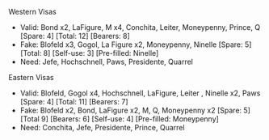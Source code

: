 Western Visas

* Valid: Bond x2, LaFigure, M x4, Conchita, Leiter,  Moneypenny, Prince, Q [Spare: 4] [Total: 12] [Bearers: 8]
* Fake: Blofeld x3, Gogol, La Figure x2, Moneypenny, Ninelle [Spare: 5] [Total: 8] [Self-use: 3] [Pre-filled: Ninelle]
* Need: Jefe, Hochschnell, Paws, Presidente, Quarrel

Eastern Visas

* Valid: Blofeld, Gogol x4, Hochschnell, LaFigure, Leiter , Ninelle x2, Paws [Spare: 4] [Total: 11] [Bearers: 7]
* Fake: Blofeld x2, Bond, LaFigure x2, M, Q, Moneypenny x2 [Spare: 5] [Total 9] [Bearers: 6] [Self-use: 4] [Pre-filled: Moneypenny]
* Need: Conchita, Jefe, Presidente, Prince, Quarrel
